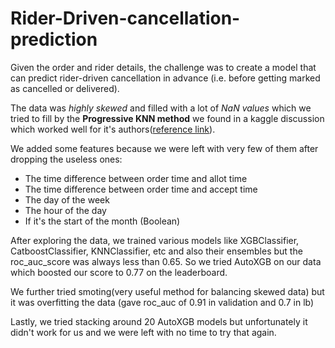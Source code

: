 # Rider-Driven-cancellation-prediction
Given the order and rider details, the challenge was to create a model that can predict rider-driven cancellation in advance (i.e. before getting marked as cancelled or delivered).

The data was _highly skewed_ and filled with a lot of _NaN values_ which we tried to fill by the **Progressive KNN method** we found in a kaggle discussion which worked well for it's authors([reference link](https://www.kaggle.com/c/now-you-are-playing-with-power/discussion/300903)).

We added some features because we were left with very few of them after dropping the useless ones:
* The time difference between order time and allot time
* The time difference between order time and accept time
* The day of the week
* The hour of the day
* If it's the start of the month (Boolean)

After exploring the data, we trained various models like XGBClassifier, CatboostClassifier, KNNClassifier, etc and also their ensembles but the roc_auc_score was always less than 0.65. So we tried AutoXGB on our data which boosted our score to 0.77 on the leaderboard.

We further tried smoting(very useful method for balancing skewed data) but it was overfitting the data (gave roc_auc of 0.91 in validation and 0.7 in lb)

Lastly, we tried stacking around 20 AutoXGB models but unfortunately it didn't work for us and we were left with no time to try that again.
